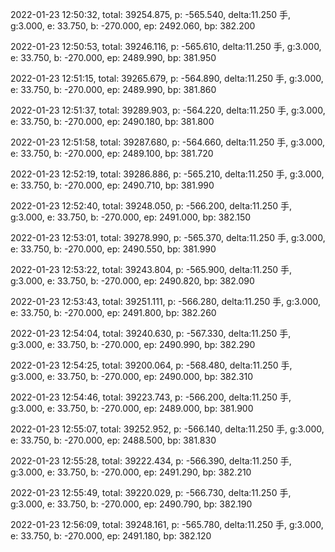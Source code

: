 2022-01-23 12:50:32, total: 39254.875, p: -565.540, delta:11.250 手, g:3.000, e: 33.750, b: -270.000, ep: 2492.060, bp: 382.200

2022-01-23 12:50:53, total: 39246.116, p: -565.610, delta:11.250 手, g:3.000, e: 33.750, b: -270.000, ep: 2489.990, bp: 381.950

2022-01-23 12:51:15, total: 39265.679, p: -564.890, delta:11.250 手, g:3.000, e: 33.750, b: -270.000, ep: 2489.990, bp: 381.860

2022-01-23 12:51:37, total: 39289.903, p: -564.220, delta:11.250 手, g:3.000, e: 33.750, b: -270.000, ep: 2490.180, bp: 381.800

2022-01-23 12:51:58, total: 39287.680, p: -564.660, delta:11.250 手, g:3.000, e: 33.750, b: -270.000, ep: 2489.100, bp: 381.720

2022-01-23 12:52:19, total: 39286.886, p: -565.210, delta:11.250 手, g:3.000, e: 33.750, b: -270.000, ep: 2490.710, bp: 381.990

2022-01-23 12:52:40, total: 39248.050, p: -566.200, delta:11.250 手, g:3.000, e: 33.750, b: -270.000, ep: 2491.000, bp: 382.150

2022-01-23 12:53:01, total: 39278.990, p: -565.370, delta:11.250 手, g:3.000, e: 33.750, b: -270.000, ep: 2490.550, bp: 381.990

2022-01-23 12:53:22, total: 39243.804, p: -565.900, delta:11.250 手, g:3.000, e: 33.750, b: -270.000, ep: 2490.820, bp: 382.090

2022-01-23 12:53:43, total: 39251.111, p: -566.280, delta:11.250 手, g:3.000, e: 33.750, b: -270.000, ep: 2491.800, bp: 382.260

2022-01-23 12:54:04, total: 39240.630, p: -567.330, delta:11.250 手, g:3.000, e: 33.750, b: -270.000, ep: 2490.990, bp: 382.290

2022-01-23 12:54:25, total: 39200.064, p: -568.480, delta:11.250 手, g:3.000, e: 33.750, b: -270.000, ep: 2490.000, bp: 382.310

2022-01-23 12:54:46, total: 39223.743, p: -566.200, delta:11.250 手, g:3.000, e: 33.750, b: -270.000, ep: 2489.000, bp: 381.900

2022-01-23 12:55:07, total: 39252.952, p: -566.140, delta:11.250 手, g:3.000, e: 33.750, b: -270.000, ep: 2488.500, bp: 381.830

2022-01-23 12:55:28, total: 39222.434, p: -566.390, delta:11.250 手, g:3.000, e: 33.750, b: -270.000, ep: 2491.290, bp: 382.210

2022-01-23 12:55:49, total: 39220.029, p: -566.730, delta:11.250 手, g:3.000, e: 33.750, b: -270.000, ep: 2490.790, bp: 382.190

2022-01-23 12:56:09, total: 39248.161, p: -565.780, delta:11.250 手, g:3.000, e: 33.750, b: -270.000, ep: 2491.180, bp: 382.120